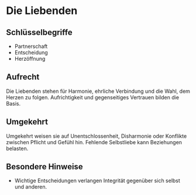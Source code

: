 # Die Liebenden

## Schlüsselbegriffe
- Partnerschaft
- Entscheidung
- Herzöffnung

## Aufrecht
Die Liebenden stehen für Harmonie, ehrliche Verbindung und die Wahl, dem Herzen zu folgen. Aufrichtigkeit und gegenseitiges Vertrauen bilden die Basis.

## Umgekehrt
Umgekehrt weisen sie auf Unentschlossenheit, Disharmonie oder Konflikte zwischen Pflicht und Gefühl hin. Fehlende Selbstliebe kann Beziehungen belasten.

## Besondere Hinweise
- Wichtige Entscheidungen verlangen Integrität gegenüber sich selbst und anderen.
